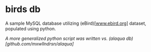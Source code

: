 birds db
========

A sample MySQL database utilizing (eBird)[www.ebird.org] dataset, populated using python.  

*A more generalized python script was written vs. (alaqua db)[github.com/mxwllndrsn/alaqua]*
